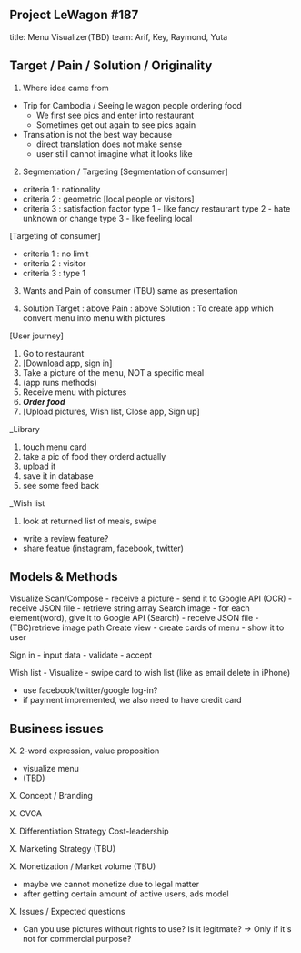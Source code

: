 ## Project LeWagon #187

title: Menu Visualizer(TBD)
team: Arif, Key, Raymond, Yuta


## Target / Pain / Solution / Originality

1. Where idea came from
  - Trip for Cambodia / Seeing le wagon people ordering food
      - We first see pics and enter into restaurant
      - Sometimes get out again to see pics again
  - Translation is not the best way because
      - direct translation does not make sense
      - user still cannot imagine what it looks like

2. Segmentation / Targeting
  [Segmentation of consumer]
  - criteria 1 : nationality
  - criteria 2 : geometric [local people or visitors]
  - criteria 3 : satisfaction factor
                type 1 - like fancy restaurant
                type 2 - hate unknown or change
                type 3 - like feeling local

  [Targeting of consumer]
  - criteria 1 : no limit
  - criteria 2 : visitor
  - criteria 3 : type 1

3. Wants and Pain of consumer
  (TBU) same as presentation


4. Solution
  Target    : above
  Pain      : above
  Solution  : To create app which convert menu into menu with pictures

  [User journey]
  1. Go to restaurant
  2. [Download app, sign in]
  3. Take a picture of the menu, NOT a specific meal
  4. (app runs methods)
  5. Receive menu with pictures
  6. ***Order food***
  7. [Upload pictures, Wish list, Close app, Sign up]

  _Library
  1. touch menu card
  2. take a pic of food they orderd actually
  3. upload it
  4. save it in database
  5. see some feed back

  _Wish list
  1. look at returned list of meals, swipe

  <!-- To Be Discussed -->
  - write a review feature?
  - share featue (instagram, facebook, twitter)


## Models & Methods
  Visualize
    Scan/Compose
    - receive a picture
    - send it to Google API (OCR)
    - receive JSON file
    - retrieve string array
    Search image
    - for each element(word), give it to Google API (Search)
    - receive JSON file
    - (TBC)retrieve image path
    Create view
    - create cards of menu
    - show it to user

  Sign in
    - input data
    - validate
    - accept

  Wish list
    - Visualize
    - swipe card to wish list (like as email delete in iPhone)


  <!-- To Be Discussed -->
  - use facebook/twitter/google log-in?
  - if payment impremented, we also need to have credit card


## Business issues

X. 2-word expression, value proposition
  - visualize menu
  - (TBD)

X. Concept / Branding


X. CVCA


X. Differentiation Strategy
  Cost-leadership

X. Marketing Strategy
  (TBU)

X. Monetization / Market volume
  (TBU)
  - maybe we cannot monetize due to legal matter
  - after getting certain amount of active users, ads model

X. Issues / Expected questions
  - Can you use pictures without rights to use? Is it legitmate?
    -> Only if it's not for commercial purpose?












